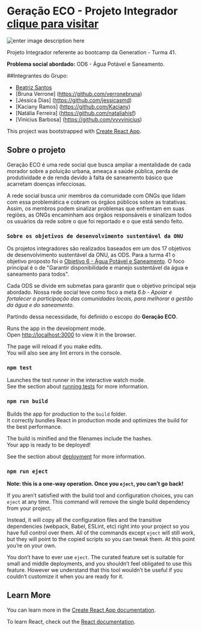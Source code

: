 # Geração ECO - Projeto Integrador [clique para visitar](geracao-eco.vercel.app/)

![enter image description here](https://i.imgur.com/D4Dm3r6.gifv)

Projeto Integrador referente ao bootcamp da Generation - Turma 41.

**Problema social abordado:** OD6 - Água Potável e Saneamento.

##Integrantes do Grupo:
- [Beatriz Santos](https://github.com/BiaSa3s)
- [Bruna Verrone] (https://github.com/verronebruna)
- [Jéssica Dias] (https://github.com/jessicasmd)
- [Kaciany Ramos] (https://github.com/Kaciany)
- [Natália Ferreira] (https://github.com/nataliahisf)
- [Vinícius Barbosa] (https://github.com/vvvvinicius) 

This project was bootstrapped with [Create React App](https://github.com/facebook/create-react-app).

## Sobre o projeto

Geração ECO é uma rede social que busca ampliar a mentalidade de cada morador sobre a poluição urbana, ameaça a saúde pública, perda de produtividade e de renda devido à falta de saneamento básico que acarretam doenças infecciosas.

A rede social busca unir membros da comunidade com ONGs que lidam com essa problemática e cobram os órgãos públicos sobre as tratativas. Assim, os membros podem sinalizar problemas que enfrentam em suas regiões, as ONGs encaminham aos órgãos responsáveis e sinalizam todos os usuários da rede sobre o que foi reportado e o que está sendo feito.

### `Sobre os objetivos de desenvolvimento sustentável da ONU`

Os projetos integradores são realizados baseados em um dos 17 objetivos de desenvolvimento sustentável da ONU, as ODS. Para a turma 41 o objetivo proposto foi o [Objetivo 6 - Água Potável e Saneamento](https://odsbrasil.gov.br/objetivo/objetivo?n=6). O foco principal é o de "Garantir disponibilidade e manejo sustentável da água e saneamento para todos".

Cada ODS se divide em submetas para garantir que o objetivo principal seja abordado. Nossa rede social teve como foco a meta _6.b - Apoiar e fortalecer a participação das comunidades locais, para melhorar a gestão da água e do saneamento._

Partindo dessa necessidade, foi definido o escopo do **Geração ECO**.



Runs the app in the development mode.\
Open [http://localhost:3000](http://localhost:3000) to view it in the browser.

The page will reload if you make edits.\
You will also see any lint errors in the console.

### `npm test`

Launches the test runner in the interactive watch mode.\
See the section about [running tests](https://facebook.github.io/create-react-app/docs/running-tests) for more information.

### `npm run build`

Builds the app for production to the `build` folder.\
It correctly bundles React in production mode and optimizes the build for the best performance.

The build is minified and the filenames include the hashes.\
Your app is ready to be deployed!

See the section about [deployment](https://facebook.github.io/create-react-app/docs/deployment) for more information.

### `npm run eject`

**Note: this is a one-way operation. Once you `eject`, you can’t go back!**

If you aren’t satisfied with the build tool and configuration choices, you can `eject` at any time. This command will remove the single build dependency from your project.

Instead, it will copy all the configuration files and the transitive dependencies (webpack, Babel, ESLint, etc) right into your project so you have full control over them. All of the commands except `eject` will still work, but they will point to the copied scripts so you can tweak them. At this point you’re on your own.

You don’t have to ever use `eject`. The curated feature set is suitable for small and middle deployments, and you shouldn’t feel obligated to use this feature. However we understand that this tool wouldn’t be useful if you couldn’t customize it when you are ready for it.

## Learn More

You can learn more in the [Create React App documentation](https://facebook.github.io/create-react-app/docs/getting-started).

To learn React, check out the [React documentation](https://reactjs.org/).
